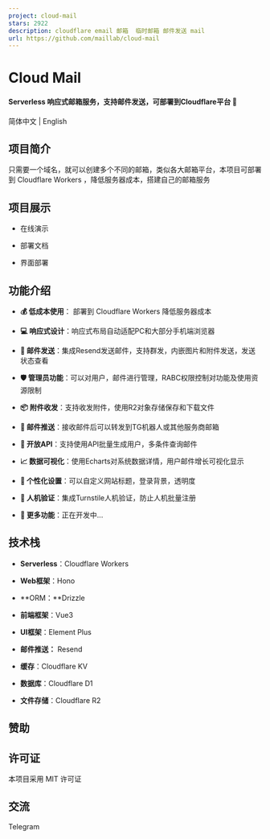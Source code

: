 ```yaml
---
project: cloud-mail
stars: 2922
description: cloudflare email 邮箱  临时邮箱 邮件发送 mail
url: https://github.com/maillab/cloud-mail
---
```


Cloud Mail
==========

#### Serverless 响应式邮箱服务，支持邮件发送，可部署到Cloudflare平台 🎉

简体中文 | English

项目简介
----

只需要一个域名，就可以创建多个不同的邮箱，类似各大邮箱平台，本项目可部署到 Cloudflare Workers ，降低服务器成本，搭建自己的邮箱服务

项目展示
----

-   在线演示  
    
-   部署文档  
    
-   界面部署

功能介绍
----

-   **💰 低成本使用**： 部署到 Cloudflare Workers 降低服务器成本
    
-   **💻 响应式设计**：响应式布局自动适配PC和大部分手机端浏览器
    
-   **📧 邮件发送**：集成Resend发送邮件，支持群发，内嵌图片和附件发送，发送状态查看
    
-   **🛡️ 管理员功能**：可以对用户，邮件进行管理，RABC权限控制对功能及使用资源限制
    
-   **📦 附件收发**：支持收发附件，使用R2对象存储保存和下载文件
    
-   **🔔 邮件推送**：接收邮件后可以转发到TG机器人或其他服务商邮箱
    
-   **📡 开放API**：支持使用API批量生成用户，多条件查询邮件
    
-   **📈 数据可视化**：使用Echarts对系统数据详情，用户邮件增长可视化显示
    
-   **🎨 个性化设置**：可以自定义网站标题，登录背景，透明度
    
-   **🤖 人机验证**：集成Turnstile人机验证，防止人机批量注册
    
-   **📜 更多功能**：正在开发中...
    

技术栈
---

-   **Serverless**：Cloudflare Workers
    
-   **Web框架**：Hono
    
-   **ORM：**Drizzle
    
-   **前端框架**：Vue3
    
-   **UI框架**：Element Plus
    
-   **邮件推送：** Resend
    
-   **缓存**：Cloudflare KV
    
-   **数据库**：Cloudflare D1
    
-   **文件存储**：Cloudflare R2
    

赞助
--

许可证
---

本项目采用 MIT 许可证

交流
--

Telegram
